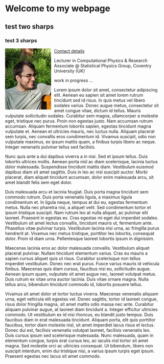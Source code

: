 # Welcome to my webpage

## test two sharps

### test 3 sharps

<div>
<div  style="float: left">
<img src="sascha.png"
     alt="Sascha"
     style="float: left; margin-right: 10px;" 
     width="150"
     height="200" /> 
</div>
<div>

[Contact details](https://saschawald.github.io/contact.html)


Lecturer in Computational Physics
& Research Associate 
@ Statistical Physics Group, Coventry University (UK)
</div>
</div>


work in progress ...



Lorem ipsum dolor sit amet, consectetur adipiscing elit. Aenean eu sapien sit amet lorem rutrum tincidunt sed id risus. In quis metus vel libero sodales varius. Donec augue metus, consectetur sit amet congue vitae, dictum id tellus. Mauris vulputate sollicitudin sodales. Curabitur sem magna, ullamcorper a molestie eget, tristique nec purus. Proin non egestas justo. Nam accumsan rutrum accumsan. Aliquam fermentum lobortis sapien, egestas tincidunt magna vulputate et. Aenean et ultricies mauris, nec luctus nulla. Aliquam placerat sem turpis, nec convallis eros condimentum id. Vivamus suscipit, odio non vulputate maximus, ex ipsum mattis quam, a finibus turpis libero ac neque. Integer venenatis pulvinar tellus sed facilisis.

Nunc quis ante a dui dapibus viverra a in nisi. Sed et ipsum tellus. Duis lobortis ultrices mollis. Aenean porta nisl ac diam scelerisque, lacinia luctus dolor malesuada. Suspendisse tincidunt mattis diam. Vestibulum euismod dapibus diam sit amet sagittis. Duis in leo ac nisl suscipit auctor. Morbi placerat, diam aliquet tincidunt accumsan, dolor enim malesuada arcu, sit amet blandit felis sem eget dolor.

Duis malesuada arcu et lacinia feugiat. Duis porta magna tincidunt sem commodo rutrum. Duis porta venenatis ligula, a maximus ligula condimentum et. In ligula neque, tempus at dui eu, egestas fermentum metus. Nulla nec pharetra nisi, a aliquet velit. Sed condimentum tortor et ipsum tristique suscipit. Nam rutrum leo at nulla aliquet, ac pulvinar elit laoreet. Praesent in egestas ex. Cras egestas mi eget dui imperdiet sodales. Vestibulum sit amet lectus convallis, tincidunt mauris ut, fermentum ante. Phasellus vitae pulvinar turpis. Vestibulum lacinia nisi urna, ac fringilla purus hendrerit at. Vivamus nec metus tristique, porttitor leo lobortis, consequat dolor. Proin id diam urna. Pellentesque laoreet lobortis ipsum in dignissim.

Maecenas lacinia eros ac dolor malesuada convallis. Vestibulum aliquet placerat pulvinar. Nullam tincidunt elementum varius. Cras eu mauris a sapien cursus aliquet quis ut risus. Curabitur scelerisque non tellus imperdiet vestibulum. Donec nec erat purus. Fusce varius mauris id vehicula finibus. Maecenas quis diam cursus, faucibus nisi eu, sollicitudin augue. Aenean ipsum quam, vulputate sit amet augue nec, laoreet volutpat metus. Duis rutrum ex vitae urna auctor lacinia. Duis vitae ornare magna. Nulla tellus arcu, bibendum tincidunt commodo id, lobortis posuere tellus.

Vivamus sit amet dolor et tortor luctus viverra. Maecenas venenatis aliquam urna, eget vehicula elit egestas vel. Donec sagittis, tortor id laoreet congue, risus dolor fringilla magna, sit amet mattis odio massa nec ante. Curabitur aliquam pulvinar augue, at laoreet diam tincidunt a. Integer efficitur ultricies commodo. Ut vestibulum ex id nisi rhoncus, eu blandit justo tempus. Duis faucibus diam in erat malesuada tincidunt. Aliquam porta, elit quis porttitor faucibus, tortor diam molestie nisl, sit amet imperdiet lacus risus et lectus. Donec dui est, facilisis venenatis volutpat laoreet, facilisis venenatis leo. Duis cursus ipsum sed scelerisque malesuada. Nunc malesuada, quam in elementum congue, turpis erat cursus leo, ac iaculis nisl tortor sit amet magna. Sed molestie orci ac ultricies consequat. Ut bibendum, libero non suscipit interdum, enim dui tristique nisi, a varius ipsum turpis eget ipsum. Praesent egestas nec lacus sit amet commodo. 
